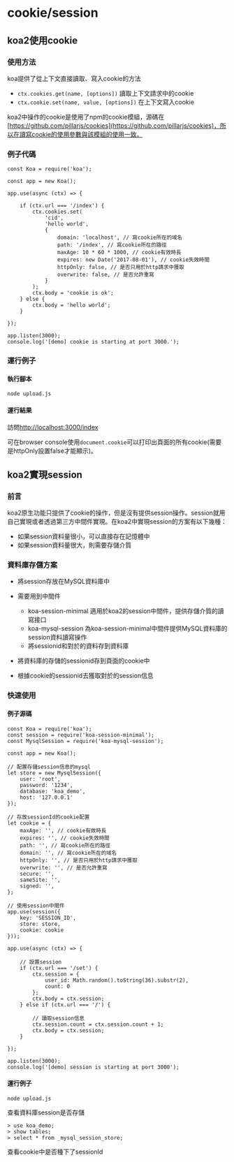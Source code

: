 # cookie/session

## koa2使用cookie

### 使用方法

koa提供了從上下文直接讀取、寫入cookie的方法

- `ctx.cookies.get(name, [options])` 讀取上下文請求中的cookie
- `ctx.cookie.set(name, value, [options])` 在上下文寫入cookie

koa2中操作的cookie是使用了npm的cookie模組，源碼在[https://github.com/pillarjs/cookies](https://github.com/pillarjs/cookies)，所以在讀寫cookie的使用參數與該模組的使用一致。

### 例子代碼

```
const Koa = require('koa');

const app = new Koa();

app.use(async (ctx) => {

    if (ctx.url === '/index') {
        ctx.cookies.set(
            'cid',
            'hello world',
            {
                domain: 'localhost', // 寫cookie所在的域名
                path: '/index', // 寫cookie所在的路徑
                maxAge: 10 * 60 * 1000, // cookie有效時長
                expires: new Date('2017-08-01'), // cookie失效時間
                httpOnly: false, // 是否只用於http請求中獲取
                overwrite: false, // 是否允許重寫
            }
        );
        ctx.body = 'cookie is ok';
    } else {
        ctx.body = 'hello world';
    }

});

app.listen(3000);
console.log('[demo] cookie is starting at port 3000.');
```

### 運行例子

#### 執行腳本

```
node upload.js
```

#### 運行結果

訪問[http://localhost:3000/index](http://localhost:3000/index)

可在browser console使用`document.cookie`可以打印出頁面的所有cookie(需要是httpOnly設置false才能顯示)。

## koa2實現session

### 前言

koa2原生功能只提供了cookie的操作，但是沒有提供session操作。session就用自己實現或者透過第三方中間件實現。在koa2中實現session的方案有以下幾種：

- 如果session資料量很小，可以直接存在記憶體中
- 如果session資料量很大，則需要存儲介質

### 資料庫存儲方案

- 將session存放在MySQL資料庫中
- 需要用到中間件

    - koa-session-minimal 適用於koa2的session中間件，提供存儲介質的讀寫接口
    - koa-mysql-session 為koa-session-minimal中間件提供MySQL資料庫的session資料讀寫操作
    - 將sessionid和對於的資料存到資料庫

- 將資料庫的存儲的sessionid存到頁面的cookie中
- 根據cookie的sessionid去獲取對於的session信息

### 快速使用

#### 例子源碼

```
const Koa = require('koa');
const session = require('koa-session-minimal');
const MysqlSession = require('koa-mysql-session');

const app = new Koa();

// 配置存儲session信息的mysql
let store = new MysqlSession({
    user: 'root',
    password: '1234',
    database: 'koa_demo',
    host: '127.0.0.1'
});

// 存放sessionId的cookie配置
let cookie = {
    maxAge: '', // cookie有效時長
    expires: '', // cookie失效時間
    path: '', // 寫cookie所在的路徑
    domain: '', // 寫cookie所在的域名
    httpOnly: '', // 是否只用於http請求中獲取
    overwrite: '', // 是否允許重寫
    secure: '',
    sameSite: '',
    signed: '',
};

// 使用session中間件
app.use(session({
    key: 'SESSION_ID',
    store: store,
    cookie: cookie
}));

app.use(async (ctx) => {

    // 設置session
    if (ctx.url === '/set') {
        ctx.session = {
            user_id: Math.random().toString(36).substr(2),
            count: 0
        };
        ctx.body = ctx.session;
    } else if (ctx.url === '/') {

        // 讀取session信息
        ctx.session.count = ctx.session.count + 1;
        ctx.body = ctx.session;
    }

});

app.listen(3000);
console.log('[demo] session is starting at port 3000');
```

#### 運行例子

```
node upload.js
```

查看資料庫session是否存儲

```
> use koa_demo;
> show tables;
> select * from _mysql_session_store;
```

查看cookie中是否種下了sessionId